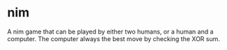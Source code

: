 # nim
 A nim game that can be played by either two humans, or a human and a computer. The computer always the best move by checking the XOR sum.
